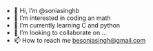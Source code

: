 - 👋 Hi, I’m @soniasinghb
- 👀 I’m interested in coding an math
- 🌱 I’m currently learning C and python
- 💞️ I’m looking to collaborate on ...
- 📫 How to reach me besoniasingh@gmail.com

<!---
soniasinghb/soniasinghb is a ✨ special ✨ repository because its `README.md` (this file) appears on your GitHub profile.
You can click the Preview link to take a look at your changes.
--->

